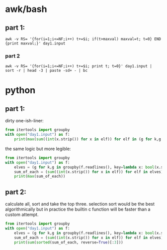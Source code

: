 # awk/bash

## part 1:

`awk -v RS= '{for(i=1;i<=NF;i++) t+=$i; if(t>maxval) maxval=t; t=0} END {print maxval;}' day1.input`

### part 2

`awk -v RS= '{for(i=1;i<=NF;i++) t+=$i; print t; t=0}' day1.input | sort -r | head -3 | paste -sd+ - | bc`

# python

## part 1:

dirty one-ish-liner:

```python
from itertools import groupby
with open("day1.input") as f:
	print(max(sum((int(x.strip()) for x in elf)) for elf in (g for k,g in groupby(f.readlines(), key=lambda x: bool(x.strip())) if k )))
```

the same logic but more legible:

```python
from itertools import groupby
with open("day1.input") as f:
	elves = (g for k,g in groupby(f.readlines(), key=lambda x: bool(x.strip())) if k )
	sum_of_each = (sum((int(x.strip()) for x in elf)) for elf in elves)
	print(max(sum_of_each))
```

## part 2:

calculate all, sort and take the top three. selection sort would be the best algorithmically but in practice the builtin c function will be faster than a custom attempt.

```python
from itertools import groupby
with open("day1.input") as f:
	elves = (g for k,g in groupby(f.readlines(), key=lambda x: bool(x.strip())) if k )
	sum_of_each = (sum((int(x.strip()) for x in elf)) for elf in elves)
	print(sum(sorted(sum_of_each, reverse=True)[:3]))
```
